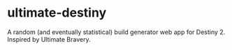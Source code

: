 # ultimate-destiny
A random (and eventually statistical) build generator web app for Destiny 2. Inspired by Ultimate Bravery.
